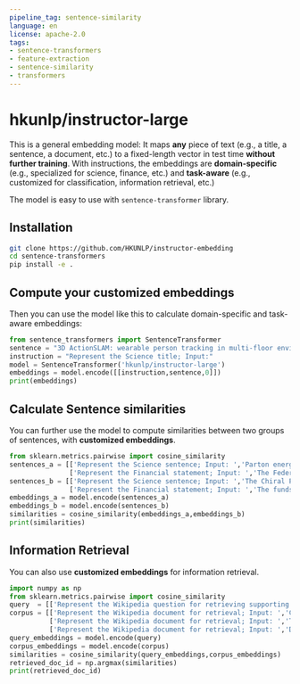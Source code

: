 ```yaml
---
pipeline_tag: sentence-similarity
language: en
license: apache-2.0
tags:
- sentence-transformers
- feature-extraction
- sentence-similarity
- transformers
---
```


# hkunlp/instructor-large
This is a general embedding model: It maps **any** piece of text (e.g., a title, a sentence, a document, etc.) to a fixed-length vector in test time **without further training**. With instructions, the embeddings are **domain-specific** (e.g., specialized for science, finance, etc.) and **task-aware** (e.g., customized for classification, information retrieval, etc.)

The model is easy to use with `sentence-transformer` library.

## Installation
```bash
git clone https://github.com/HKUNLP/instructor-embedding
cd sentence-transformers
pip install -e .
```

## Compute your customized embeddings
Then you can use the model like this to calculate domain-specific and task-aware embeddings:
```python
from sentence_transformers import SentenceTransformer
sentence = "3D ActionSLAM: wearable person tracking in multi-floor environments"
instruction = "Represent the Science title; Input:"
model = SentenceTransformer('hkunlp/instructor-large')
embeddings = model.encode([[instruction,sentence,0]])
print(embeddings)
```

## Calculate Sentence similarities
You can further use the model to compute similarities between two groups of sentences, with **customized embeddings**.
```python
from sklearn.metrics.pairwise import cosine_similarity
sentences_a = [['Represent the Science sentence; Input: ','Parton energy loss in QCD matter',0], 
               ['Represent the Financial statement; Input: ','The Federal Reserve on Wednesday raised its benchmark interest rate.',0]]
sentences_b = [['Represent the Science sentence; Input: ','The Chiral Phase Transition in Dissipative Dynamics', 0],
               ['Represent the Financial statement; Input: ','The funds rose less than 0.5 per cent on Friday',0]]
embeddings_a = model.encode(sentences_a)
embeddings_b = model.encode(sentences_b)
similarities = cosine_similarity(embeddings_a,embeddings_b)
print(similarities)
```

## Information Retrieval
You can also use **customized embeddings** for information retrieval.
```python
import numpy as np
from sklearn.metrics.pairwise import cosine_similarity
query  = [['Represent the Wikipedia question for retrieving supporting documents; Input: ','where is the food stored in a yam plant',0]]
corpus = [['Represent the Wikipedia document for retrieval; Input: ','Capitalism has been dominant in the Western world since the end of feudalism, but most feel[who?] that the term "mixed economies" more precisely describes most contemporary economies, due to their containing both private-owned and state-owned enterprises. In capitalism, prices determine the demand-supply scale. For example, higher demand for certain goods and services lead to higher prices and lower demand for certain goods lead to lower prices.', 0],
          ['Represent the Wikipedia document for retrieval; Input: ','The disparate impact theory is especially controversial under the Fair Housing Act because the Act regulates many activities relating to housing, insurance, and mortgage loansâ€”and some scholars have argued that the theory's use under the Fair Housing Act, combined with extensions of the Community Reinvestment Act, contributed to rise of sub-prime lending and the crash of the U.S. housing market and ensuing global economic recession',0],
          ['Represent the Wikipedia document for retrieval; Input: ','Disparate impact in United States labor law refers to practices in employment, housing, and other areas that adversely affect one group of people of a protected characteristic more than another, even though rules applied by employers or landlords are formally neutral. Although the protected classes vary by statute, most federal civil rights laws protect based on race, color, religion, national origin, and sex as protected traits, and some laws include disability status and other traits as well.',0]]
query_embeddings = model.encode(query)
corpus_embeddings = model.encode(corpus)
similarities = cosine_similarity(query_embeddings,corpus_embeddings)
retrieved_doc_id = np.argmax(similarities)
print(retrieved_doc_id)
```